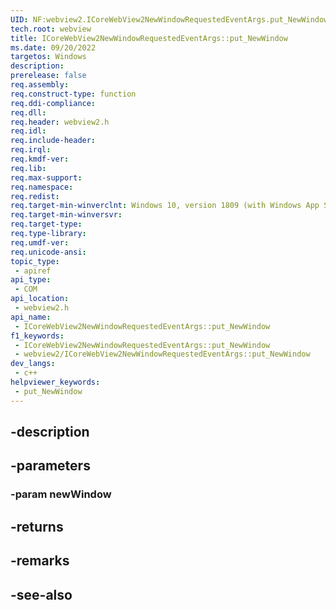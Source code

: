 ```yaml
---
UID: NF:webview2.ICoreWebView2NewWindowRequestedEventArgs.put_NewWindow
tech.root: webview
title: ICoreWebView2NewWindowRequestedEventArgs::put_NewWindow
ms.date: 09/20/2022
targetos: Windows
description: 
prerelease: false
req.assembly: 
req.construct-type: function
req.ddi-compliance: 
req.dll: 
req.header: webview2.h
req.idl: 
req.include-header: 
req.irql: 
req.kmdf-ver: 
req.lib: 
req.max-support: 
req.namespace: 
req.redist: 
req.target-min-winverclnt: Windows 10, version 1809 (with Windows App SDK 1.1 or later)
req.target-min-winversvr: 
req.target-type: 
req.type-library: 
req.umdf-ver: 
req.unicode-ansi: 
topic_type:
 - apiref
api_type:
 - COM
api_location:
 - webview2.h
api_name:
 - ICoreWebView2NewWindowRequestedEventArgs::put_NewWindow
f1_keywords:
 - ICoreWebView2NewWindowRequestedEventArgs::put_NewWindow
 - webview2/ICoreWebView2NewWindowRequestedEventArgs::put_NewWindow
dev_langs:
 - c++
helpviewer_keywords:
 - put_NewWindow
---
```


## -description

## -parameters

### -param newWindow

## -returns

## -remarks

## -see-also

